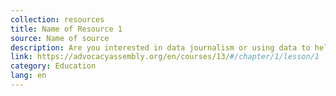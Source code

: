 ```yaml
---
collection: resources
title: Name of Resource 1
source: Name of source
description: Are you interested in data journalism or using data to help your advocacy or social development project? Can data help you understand and analyse your challenges better but you don’t know where to start? This course is a gentle introduction to data basics where you can find data and what to do with it.
link: https://advocacyassembly.org/en/courses/13/#/chapter/1/lesson/1
category: Education
lang: en
---
```

